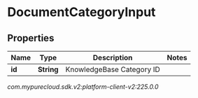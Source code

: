 # DocumentCategoryInput


## Properties

| Name | Type | Description | Notes |
| ------------ | ------------- | ------------- | ------------- |
| **id** | **String** | KnowledgeBase Category ID |  |




_com.mypurecloud.sdk.v2:platform-client-v2:225.0.0_
